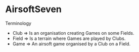 # AirsoftSeven

Terminology

- Club => Is an organisation creating Games on some Fields.
- Field => Is a terrain where Games are played by Clubs.
- Game => An airsoft game organised by a Club on a Field.
